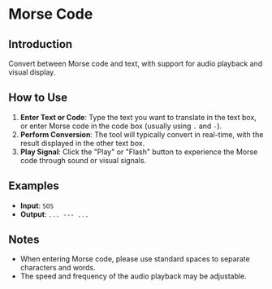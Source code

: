 # Morse Code

## Introduction

Convert between Morse code and text, with support for audio playback and visual display.

## How to Use

1.  **Enter Text or Code**: Type the text you want to translate in the text box, or enter Morse code in the code box (usually using `.` and `-`).
2.  **Perform Conversion**: The tool will typically convert in real-time, with the result displayed in the other text box.
3.  **Play Signal**: Click the "Play" or "Flash" button to experience the Morse code through sound or visual signals.

## Examples

- **Input**: `SOS`
- **Output**: `... --- ...`

## Notes

- When entering Morse code, please use standard spaces to separate characters and words.
- The speed and frequency of the audio playback may be adjustable.
